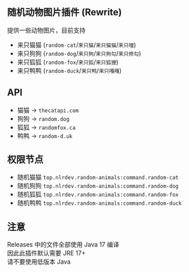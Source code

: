 ## 随机动物图片插件 (Rewrite)
提供一些动物图片，目前支持
- 来只猫猫 (`random-cat`/`来只猫`/`来只猫猫`/`来只喵`)
- 来只狗狗 (`random-dog`/`来只狗`/`来只狗勾`/`来只修勾`)
- 来只狐狐 (`random-fox`/`来只狐`/`来只狐狸`)
- 来只鸭鸭 (`random-duck`/`来只鸭`/`来只嘎嘎`)

## API
- 猫猫 -> `thecatapi.com`
- 狗狗 -> `random.dog`
- 狐狐 -> `randomfox.ca`
- 鸭鸭 -> `random-d.uk`

## 权限节点
- 随机猫猫 `top.nlrdev.random-animals:command.random-cat`
- 随机狗狗 `top.nlrdev.random-animals:command.random-dog`
- 随机狐狐 `top.nlrdev.random-animals:command.random-fox`
- 随机鸭鸭 `top.nlrdev.random-animals:command.random-duck`

## 注意
Releases 中的文件全部使用 Java 17 编译  
因此此插件默认需要 JRE 17+  
请不要使用低版本 Java
